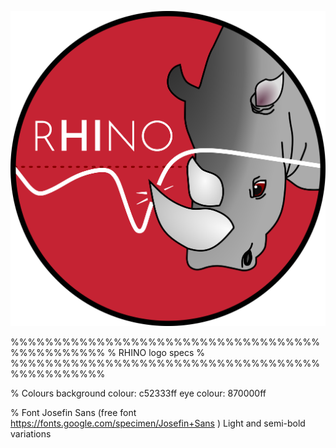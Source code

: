 ![rhino-logo](rhino-logo.png)

%%%%%%%%%%%%%%%%%%%%%%%%%%%%%%%%%%%%%%%%%%%%%%%
%              RHINO logo specs               %
%%%%%%%%%%%%%%%%%%%%%%%%%%%%%%%%%%%%%%%%%%%%%%%


% Colours
background colour:	c52333ff
eye colour:		870000ff

% Font
Josefin Sans (free font https://fonts.google.com/specimen/Josefin+Sans )
Light and semi-bold variations
